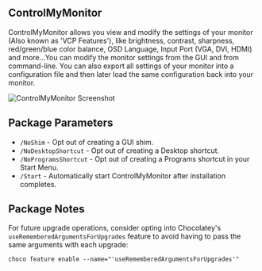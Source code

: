 ## ControlMyMonitor

ControlMyMonitor allows you view and modify the settings of your monitor (Also known as 'VCP Features'), like brightness, contrast, sharpness, red/green/blue color balance, OSD Language, Input Port (VGA, DVI, HDMI) and more...You can modify the monitor settings from the GUI and from command-line. You can also export all settings of your monitor into a configuration file and then later load the same configuration back into your monitor.

![ControlMyMonitor Screenshot](https://cdn.jsdelivr.net/gh/brogers5/chocolatey-package-controlmymonitor@00da38d808b41d340e82b0fc10f3be77e6f09309/Screenshot.png)

## Package Parameters

* `/NoShim` - Opt out of creating a GUI shim.
* `/NoDesktopShortcut` - Opt out of creating a Desktop shortcut.
* `/NoProgramsShortcut` - Opt out of creating a Programs shortcut in your Start Menu.
* `/Start` - Automatically start ControlMyMonitor after installation completes.

## Package Notes

For future upgrade operations, consider opting into Chocolatey's `useRememberedArgumentsForUpgrades` feature to avoid having to pass the same arguments with each upgrade:

```shell
choco feature enable --name="'useRememberedArgumentsForUpgrades'"
```
